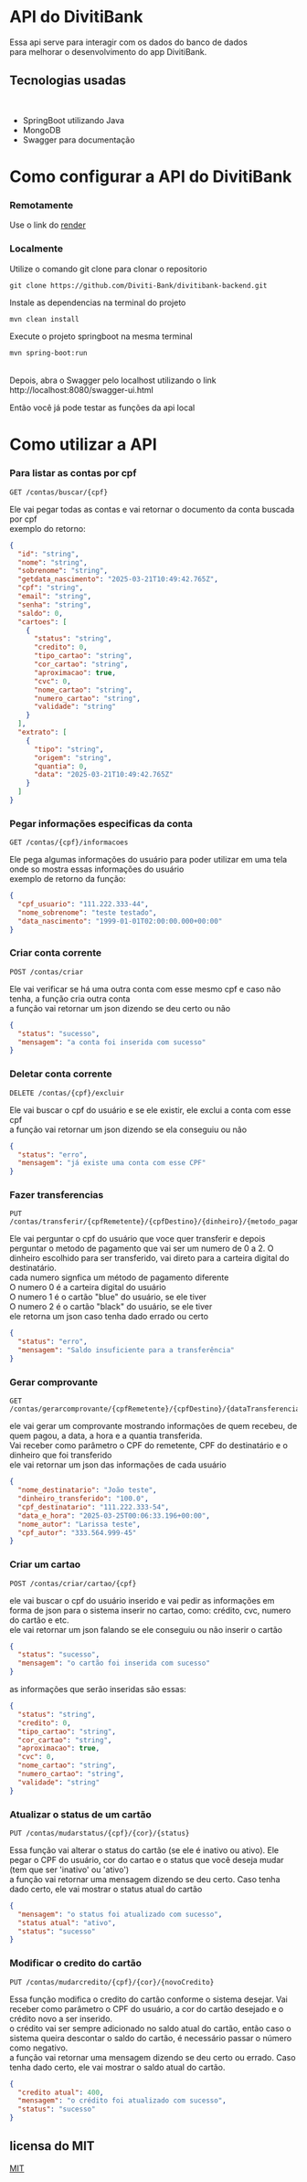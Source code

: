# API do DivitiBank

Essa api serve para interagir com os dados do banco de dados
</br> para melhorar o desenvolvimento do app DivitiBank.

## Tecnologias usadas
</br>

- SpringBoot utilizando Java
- MongoDB  
- Swagger para documentação

# Como configurar a API do DivitiBank

### Remotamente

Use o link do [render](https://divitibank-backend.onrender.com/swagger-ui/index.html#/)

### Localmente

Utilize o comando git clone para clonar o repositorio
```gitBash
git clone https://github.com/Diviti-Bank/divitibank-backend.git
```
Instale as dependencias na terminal do projeto
```bash
mvn clean install
```
Execute o projeto springboot na mesma terminal
```bash
mvn spring-boot:run
```
</br> Depois, abra o Swagger pelo localhost utilizando o link http://localhost:8080/swagger-ui.html

Então você já pode testar as funções da api local

# Como utilizar a API

### Para listar as contas por cpf  
```http
GET /contas/buscar/{cpf}
```
Ele vai pegar todas as contas e vai retornar o documento da conta buscada por cpf
</br> exemplo do retorno:

```JSON
{
  "id": "string",
  "nome": "string",
  "sobrenome": "string",
  "getdata_nascimento": "2025-03-21T10:49:42.765Z",
  "cpf": "string",
  "email": "string",
  "senha": "string",
  "saldo": 0,
  "cartoes": [
    {
      "status": "string",
      "credito": 0,
      "tipo_cartao": "string",
      "cor_cartao": "string",
      "aproximacao": true,
      "cvc": 0,
      "nome_cartao": "string",
      "numero_cartao": "string",
      "validade": "string"
    }
  ],
  "extrato": [
    {
      "tipo": "string",
      "origem": "string",
      "quantia": 0,
      "data": "2025-03-21T10:49:42.765Z"
    }
  ]
}
```

### Pegar informações especificas da conta
```http
GET /contas/{cpf}/informacoes
```
Ele pega algumas informações do usuário para poder utilizar em uma tela onde so mostra essas informações do usuário
</br> exemplo de retorno da função:
```JSON
{
  "cpf_usuario": "111.222.333-44",
  "nome_sobrenome": "teste testado",
  "data_nascimento": "1999-01-01T02:00:00.000+00:00"
}
```

### Criar conta corrente
```http
POST /contas/criar
```
Ele vai verificar se há uma outra conta com esse mesmo cpf e caso não tenha, a função cria outra conta
</br> a função vai retornar um json dizendo se deu certo ou não
```JSON
{
  "status": "sucesso",
  "mensagem": "a conta foi inserida com sucesso"
}
```

### Deletar conta corrente
```http
DELETE /contas/{cpf}/excluir
```
Ele vai buscar o cpf do usuário e se ele existir, ele exclui a conta com esse cpf
</br> a função vai retornar um json dizendo se ela conseguiu ou não
```JSON
{
  "status": "erro",
  "mensagem": "já existe uma conta com esse CPF"
}
```

### Fazer transferencias
```http
PUT /contas/transferir/{cpfRemetente}/{cpfDestino}/{dinheiro}/{metodo_pagamento}
```
Ele vai perguntar o cpf do usuário que voce quer transferir e depois perguntar o metodo de pagamento que vai ser um numero de 0 a 2.
O dinheiro escolhido para ser transferido, vai direto para a carteira digital do destinatário.
</br>
cada numero signfica um método de pagamento diferente
</br> O numero 0 é a carteira digital do usuário
</br> O numero 1 é o cartão "blue" do usuário, se ele tiver
</br> O numero 2 é o cartão "black" do usuário, se ele tiver
</br> ele retorna um json caso tenha dado errado ou certo
```JSON
{
  "status": "erro",
  "mensagem": "Saldo insuficiente para a transferência"
}
```

### Gerar comprovante
```http
GET /contas/gerarcomprovante/{cpfRemetente}/{cpfDestino}/{dataTransferencia}/{dinheiroTransferido}
```
ele vai gerar um comprovante mostrando informações de quem recebeu, de quem pagou, a data, a hora e a quantia transferida. 
</br> Vai receber como parâmetro o CPF do remetente, CPF do destinatário e o dinheiro que foi transferido 
</br> ele vai retornar um json das informações de cada usuário
```JSON
{
  "nome_destinatario": "João teste",
  "dinheiro_transferido": "100.0",
  "cpf_destinatario": "111.222.333-54",
  "data_e_hora": "2025-03-25T00:06:33.196+00:00",
  "nome_autor": "Larissa teste",
  "cpf_autor": "333.564.999-45"
}
```

### Criar um cartao
```http
POST /contas/criar/cartao/{cpf}
```
ele vai buscar o cpf do usuário inserido e vai pedir as informações em forma de json para o sistema inserir no cartao, como: crédito, cvc, numero do cartão e etc.
</br> ele vai retornar um json falando se ele conseguiu ou não inserir o cartão
```JSON
{
  "status": "sucesso",
  "mensagem": "o cartão foi inserida com sucesso"
}
```
as informações que serão inseridas são essas:
```JSON
{
  "status": "string",
  "credito": 0,
  "tipo_cartao": "string",
  "cor_cartao": "string",
  "aproximacao": true,
  "cvc": 0,
  "nome_cartao": "string",
  "numero_cartao": "string",
  "validade": "string"
}
```

### Atualizar o status de um cartão
```http
PUT /contas/mudarstatus/{cpf}/{cor}/{status}
```
Essa função vai alterar o status do cartão (se ele é inativo ou ativo). Ele pegar o CPF do usuário, cor do cartao e o status que você deseja mudar (tem que ser 'inativo' ou 'ativo')
</br> a função vai retornar uma mensagem dizendo se deu certo. Caso tenha dado certo, ele vai mostrar o status atual do cartão
```JSON
{
  "mensagem": "o status foi atualizado com sucesso",
  "status atual": "ativo",
  "status": "sucesso"
}
```

### Modificar o credito do cartão
```http
PUT /contas/mudarcredito/{cpf}/{cor}/{novoCredito}
```
Essa função modifica o credito do cartão conforme o sistema desejar. Vai receber como parâmetro o CPF do usuário, a cor do cartão desejado e o crédito novo a ser inserido.
</br> o crédito vai ser sempre adicionado no saldo atual do cartão, então caso o sistema queira descontar o saldo do cartão, é necessário passar o número como negativo.
</br> a função vai retornar uma mensagem dizendo se deu certo ou errado. Caso tenha dado certo, ele vai mostrar o saldo atual do cartão. 
```JSON
{
  "credito atual": 400,
  "mensagem": "o crédito foi atualizado com sucesso",
  "status": "sucesso"
}
```

## licensa do MIT

[MIT](https://choosealicense.com/licenses/mit/)
